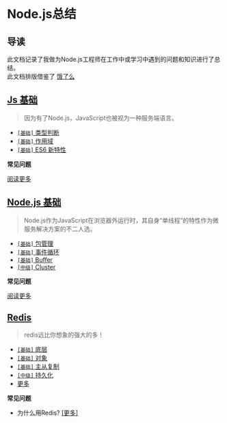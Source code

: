 # Node.js总结

## 导读

此文档记录了我做为Node.js工程师在工作中或学习中遇到的问题和知识进行了总结。    
此文档排版借鉴了 [饿了么](https://github.com/ElemeFE/node-interview/tree/master../../master/docs/sections/zh-cn)

## [Js 基础](../../master/docs../../master/docs/sections/Js.md)

> 因为有了Node.js，JavaScript也被视为一种服务端语言。

* [`[基础]` 类型判断](../../master/docs/sections/Js.md#类型判断)
* [`[基础]` 作用域](../../master/docs/sections/Js.md#作用域)
* [`[基础]` ES6 新特性](../../master/docs/sections/Js.md#ES6新特性)

**常见问题**


[阅读更多](../../master/docs/sections/JS.md)


## [Node.js 基础](../../master/docs/sections/Nodejs.md)

> Node.js作为JavaScript在浏览器外运行时，其自身“单线程”的特性作为微服务解决方案的不二人选。

* [`[基础]` 包管理](../../master/docs/sections/Nodejs.md#包管理)
* [`[基础]` 事件循环](../../master/docs/sections/Nodejs.md#事件循环)
* [`[基础]` Buffer](../../master/docs/sections/Nodejs.md#Buffer)
* [`[中级]` Cluster](../../master/docs/sections/Nodejs.md#Cluster)

**常见问题**


[阅读更多](../../master/docs/sections/Nodejs.md)


## [Redis](../../master/docs/sections/Nodejs.md)

> redis远比你想象的强大的多！

* [`[基础]` 底层](../../master/docs/sections/Redis.md#底层)
* [`[基础]` 对象](../../master/docs/sections/Redis.md#对象)
* [`[基础]` 主从复制](../../master/docs/sections/Redis.md#主从复制)
* [`[中级]` 持久化](../../master/docs/sections/Redis.md#持久化)
* [更多](../../master/docs/sections/Redis.m)

**常见问题**

* 为什么用Redis? [[更多]](../../master/docs/sections/Redis.md#Redis特性)